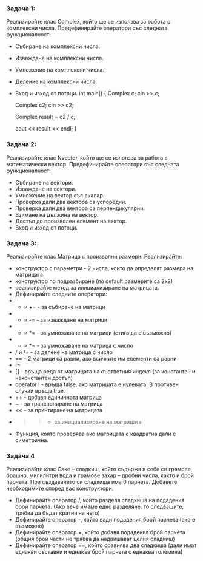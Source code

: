### Задача 1: 
Реализирайте клас Complex, който ще се използва за работа с комплексни числа. Предефинирайте оператори със следната функционалност:

- Събиране на комплексни числа.
- Изваждане на комплексни числа.
- Умножение на комплексни числа.
- Деление на комплексни числа
- Вход и изход от потоци.
int main()
{
	Complex c;
	cin >> c;

	Complex c2;
	cin >> c2;

	Complex result = c2 / c;

	cout << result << endl;
}


### Задача 2: 
Реализирайте клас Nvector, който ще се използва за работа с математически вектор. Предефинирайте оператори със следната функционалност:

- Събиране на вектори.
- Изваждане на вектори.
- Умножение на вектор със скалар.
- Проверка дали два вектора са успоредни.
- Проверка дали два вектора са перпендикулярни.
- Взимане на дължина на вектор.
- Достъп до произволен елемент на вектор.
- Вход и изход от потоци.

### Задача 3: 
Реализирайте клас Матрица с произволни размери.
Реализирайте: 
-  конструктор с параметри - 2 числа, които да определят размера на матрицата
-  конструктор по подразбиране (по default размерите са 2х2)
-  реализирайте метод за инициализиране на матрицата.
-  Дефинирайте следните оператори:
- + и += - за събиране на матрици
- - и -= - за изваждане на матрици
- * и *= - за умножаване на матрици (стига да е възможно)
- * и *= - за умножаване на матрица с число
-  / и /= - за делене на матрица с число
-  == - 2 матрици са равни, ако всичките им елементи са равни
-  !=
-  [] - връща реда от матрицата на съответния индекс (за константен и неконстантен достъп)
-  operator ! - връща false, ако матрицата е нулевата. В противен случай връща true.
-  ++ - добавя единичната матрица
-  ~ - за транспониране на матрица
-  << - за принтиране на матрицата
-  >> - за инициализиране на матрицата
-  Функция, която проверява ако матрицата е квадратна дали е симетрична.

 ### Задача 4
 Реализирайте клас Cake – сладкиш, който съдържа в себе си грамове брашно, милилитри вода и грамове захар – дробни числа, както и брой парчета.
 При създаването си сладкиша има 0 парчета. Добавете необходимите според вас конструктори. 
-  Дефинирайте оператор /, който разделя сладкиша на подадения брой парчета. (Ако вече имаме едно разделяне, то следващите, трябва да бъдат кратни на него) 
- Дефинирайте оператор -, който вади подадения брой парчета (ако е възможно)
- Дефинирайте оператор +, който добавя подадения брой парчета (общия брой части не трябва да надвишават целия сладкиш) 
- Дефинирайте оператор ==, който сравнява два сладкиша (дали имат еднакви съставни и еднакъв брой парчета с еднаква големина)

